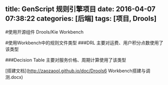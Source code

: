 title: GenScript 规则引擎项目
date: 2016-04-07 07:38:22
categories: [后端]
tags: [项目, Drools]
---

#使用开源组件
Drools/Kie Workbench

#使用Workbench中的规则文件类型
###DRL
主要对运费、用户积分点数使用了该类型


###Decision Table
主要对服务价格、周期计算使用了该类型

[搭建文档](http://zaozaool.github.io/doc/Drools6 Workbench搭建与调测.docx)